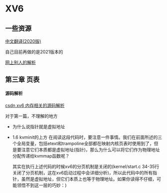# XV6

## 一些资源

[中文翻译(2020版)](https://xv6.dgs.zone/)

自己目前再做的是2021版本的

[网上别人的解析](https://blog.csdn.net/zzy980511/category_11740137.html)



## 第三章 页表

#### 源码解析

[csdn xv6 内存相关的源码解析](https://blog.csdn.net/zzy980511/article/details/129822336)



对于第一篇，不理解的地方

+ 为什么说指针就是虚拟地址

+ 1.6 kvminit的上方 在阅读这段代码时，要注意一件事情。我们在前面所述的三个全局变量，包括etext和trampoline全部都在映射内核页表时使用到了，但是要注意它们本质都是虚拟地址(指针)，那么为什么可以将它们作为物理地址分配传递给kvmmap函数呢？

  其实在执行上述代码的时候xv6的分页机制是关闭的(kernel/start.c 34-35行关闭了分页机制，这在xv6启动过程中会详细分析)，所以此代码中的所有指针，虽然是虚拟地址，但它们本质上也等于物理地址。如果你读得不仔细，可能领悟不到这一层的巧妙：)

  
